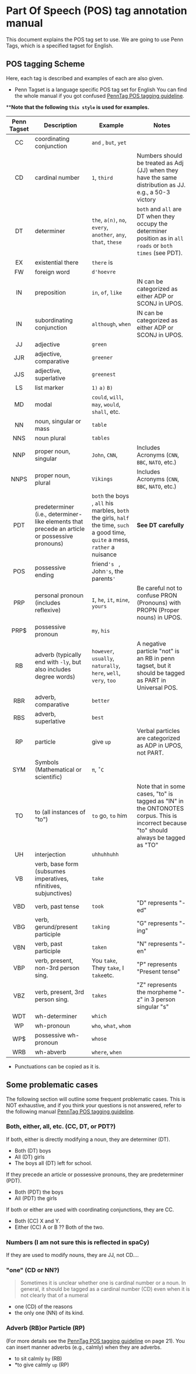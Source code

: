 # Part Of Speech (POS) tag annotation manual

This document explains the POS tag set to use.
We are going to use Penn Tags, which is a specified tagset for English.

## POS tagging Scheme
Here, each tag is described and examples of each are also given.
- Penn Tagset is a language specific POS tag set for English You can find the whole manual if you got confused [PennTag POS tagging guideline](https://catalog.ldc.upenn.edu/docs/LDC99T42/tagguid1.pdf).

****Note that the following `this style` is used for examples.**

| Penn Tagset | Description                              | Example                                 |Notes|
|:-----------:|------------------------------------------|-----------------------------------------|-----|
|      CC     | coordinating conjunction                 | `and`         , `but`, `yet`        ||
|      CD     | cardinal number                          | `1`, `third`                                |Numbers should be treated as Adj (JJ) when they have the same distribution as JJ. e.g., a 50-3 victory |
|      DT     | determiner                               | `the`, `a(n)`, `no`, `every`, `another`, `any`, `that`, `these` |`both` and `all` are DT when they occupy the determiner position as in `all roads` or `both times` (see PDT). |
|      EX     | existential there                        | `there` is                                ||
|      FW     | foreign word                             | `d'hoevre`                                ||
|      IN     | preposition                              | `in`, `of`, `like`                            |IN can be categorized as either ADP or SCONJ in UPOS.|
|      IN     | subordinating conjunction                | `although`, `when` |IN can be categorized as either ADP or SCONJ in UPOS.|
|      JJ     | adjective                                | `green`                                   ||
|     JJR     | adjective, comparative                   | `greener`                                 ||
|     JJS     | adjective, superlative                   | `greenest`                                ||
|      LS     | list marker                              | `1)`  `a)` `B)`                           ||
|      MD     | modal                                    | `could`, `will`, `may`, `would`, `shall`, etc.  ||
|      NN     | noun, singular or mass                   | `table`                                   ||
|     NNS     | noun plural                              | `tables`                                  ||
|     NNP     | proper noun, singular                    | `John`, `CNN`,                              |Includes Acronyms (`CNN`, `BBC`, `NATO`, etc.)|
|     NNPS    | proper noun, plural                      | `Vikings`                                 |Includes Acronyms (`CNN`, `BBC`, `NATO`, etc.)|
|     PDT     | predeterminer  (i.e., determiner-like elements that precede an article or possessive pronouns)                        | `both` the boys , `all` his marbles, `both` the girls, `half` the time, `such` a good time, `quite` a mess, `rather` a nuisance  |**See DT carefully**|
|     POS     | possessive ending                        | friend`'s ` , John`'s`, the parents`'`  ||
|     PRP     | personal pronoun (includes reflexive)    | `I`, `he`, `it`, `mine`, `yours`   |Be careful not to confuse PRON (Pronouns) with PROPN (Proper nouns) in UPOS.|
|     PRP$    | possessive pronoun                       | `my`, `his`                                 ||
|      RB     | adverb (typically end with `-ly`, but also includes degree words)  | `however`, `usually`, `naturally`, `here`, `well`, `very`, `too` |A negative particle "not" is an RB in penn tagset, but it should be tagged as PART in Universal POS.|
|     RBR     | adverb, comparative                      | `better`                                  ||
|     RBS     | adverb, superlative                      | `best`  ||
|      RP     | particle                                 | give `up`  |Verbal particles are categorized as ADP in UPOS, not PART.|
|     SYM     | Symbols (Mathematical or scientific)     | `π`, `˚C`                                   ||
|      TO     | to  (all instances of "to")                        | `to` go, `to` him                           |Note that in some cases, "to" is tagged as "IN" in the ONTONOTES corpus. This is incorrect because "to" should always be tagged as "TO"|
|      UH     | interjection                             | `uhhuhhuhh`                               ||
|      VB     | verb, base form   (subsumes imperatives, nfinitives, subjunctives)  | `take`                                    ||
|     VBD     | verb, past tense                         | `took`                                    |"D" represents "-ed"|
|     VBG     | verb, gerund/present participle          | `taking`                                  |"G" represents "-ing"|
|     VBN     | verb, past participle                    | `taken`                                   |"N" represents "-en"|
|     VBP     | verb, present, non-3rd person sing.      | You `take`, They `take`, I `take`etc.     |"P" represents "Present tense" |
|     VBZ     | verb, present, 3rd person sing.          | `takes`                                   |"Z" represents the morpheme "-z" in 3 person singular "s"|
|     WDT     | wh-determiner                            | `which`                                   ||
|      WP     | wh-pronoun                               | `who`, `what`, `whom`                ||
|     WP$     | possessive wh-pronoun                    | `whose`                                   ||
|     WRB     | wh-abverb                                | `where`, `when` ||

- Punctuations can be copied as it is.


## Some problematic cases
The following section will outline some frequent problematic cases. This is NOT exhaustive, and if you think your questions is not answered, refer to the following manual [PennTag POS tagging guideline](https://catalog.ldc.upenn.edu/docs/LDC99T42/tagguid1.pdf).


### Both, either, all, etc. (CC, DT, or PDT?)
If both, either is directly modifying a noun, they are determiner (DT).
- Both (DT) boys
- All (DT) girls
- The boys all (DT) left for school.

If they precede an article or possessive pronouns, they are predeterminer (PDT).
- Both (PDT) the boys
- All (PDT) the girls

If both or either are used with coordinating conjunctions, they are CC.
- Both (CC) X and Y.
- Either (CC) A or B
?? Both of the two.

### Numbers (I am not sure this is reflected in spaCy)
If they are used to modify nouns, they are JJ, not CD....


### "one" (CD or NN?)
>Sometimes it is unclear whether one is cardinal number or a noun. In general, it should be tagged as a cardinal number (CD) even when it is not clearly that of a numeral


- one (CD) of the reasons
- the only one (NN) of its kind.

### Adverb (RB)or Particle (RP)
(For more details see the [PennTag POS tagging guideline](https://catalog.ldc.upenn.edu/docs/LDC99T42/tagguid1.pdf) on page 21).
You can insert manner adverbs (e.g., calmly) when they are adverbs.
- to sit calmly `by` (RB)
- \*to give calmly `up` (RP)
